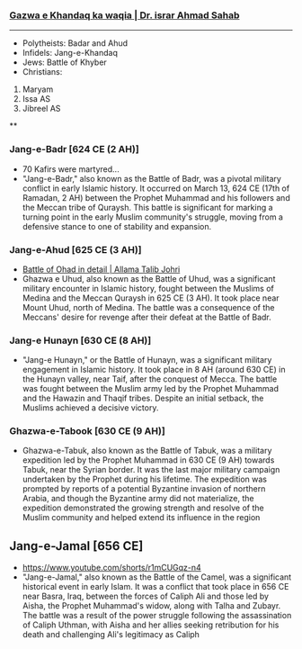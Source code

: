 ### [Gazwa e Khandaq ka waqia | Dr. israr Ahmad Sahab](https://www.youtube.com/watch?v=zRvvtBbYUhQ)

***

* Polytheists: Badar and Ahud
* Infidels: Jang-e-Khandaq
* Jews: Battle of Khyber
* Christians:
1. Maryam
2. Issa AS
3. Jibreel AS

**

### Jang-e-Badr  [624 CE (2 AH)]
* 70 Kafirs were martyred...
* "Jang-e-Badr," also known as the Battle of Badr, was a pivotal military conflict in early Islamic history. It occurred on March 13, 624 CE (17th of Ramadan, 2 AH) between the Prophet Muhammad and his followers and the Meccan tribe of Quraysh. This battle is significant for marking a turning point in the early Muslim community's struggle, moving from a defensive stance to one of stability and expansion. 

### Jang-e-Ahud [625 CE (3 AH)]
* [Battle of Ohad in detail | Allama Talib Johri](https://www.youtube.com/watch?v=FEYMWsLUzDc)
* Ghazwa e Uhud, also known as the Battle of Uhud, was a significant military encounter in Islamic history, fought between the Muslims of Medina and the Meccan Quraysh in 625 CE (3 AH). It took place near Mount Uhud, north of Medina. The battle was a consequence of the Meccans' desire for revenge after their defeat at the Battle of Badr. 

### Jang-e Hunayn [630 CE (8 AH)]
* "Jang-e Hunayn," or the Battle of Hunayn, was a significant military engagement in Islamic history. It took place in 8 AH (around 630 CE) in the Hunayn valley, near Taif, after the conquest of Mecca. The battle was fought between the Muslim army led by the Prophet Muhammad and the Hawazin and Thaqif tribes. Despite an initial setback, the Muslims achieved a decisive victory. 

### Ghazwa-e-Tabook [630 CE (9 AH)]
* Ghazwa-e-Tabuk, also known as the Battle of Tabuk, was a military expedition led by the Prophet Muhammad in 630 CE (9 AH) towards Tabuk, near the Syrian border. It was the last major military campaign undertaken by the Prophet during his lifetime. The expedition was prompted by reports of a potential Byzantine invasion of northern Arabia, and though the Byzantine army did not materialize, the expedition demonstrated the growing strength and resolve of the Muslim community and helped extend its influence in the region

## Jang-e-Jamal [656 CE]
* https://www.youtube.com/shorts/r1mCUGqz-n4
* "Jang-e-Jamal," also known as the Battle of the Camel, was a significant historical event in early Islam. It was a conflict that took place in 656 CE near Basra, Iraq, between the forces of Caliph Ali and those led by Aisha, the Prophet Muhammad's widow, along with Talha and Zubayr. The battle was a result of the power struggle following the assassination of Caliph Uthman, with Aisha and her allies seeking retribution for his death and challenging Ali's legitimacy as Caliph
